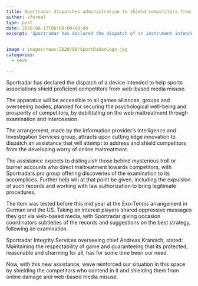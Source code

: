 ```yaml
---
title: Sportradar dispatches administration to shield competitors from online media abuse
author: xforeal 
type: post
date: 2020-08-17T00:00:00+00:00
excerpt: 'Sportradar has declared the dispatch of an instrument intended to help sports associations defend proficient competitors from web-based media abuse '


image : images/news/2020/08/SportRadarLogo.jpg
categories:
  - news

---
```

Sportradar has declared the dispatch of a device intended to help sports associations shield proficient competitors from web-based media misuse. 

The apparatus will be accessible to all games alliances, groups and overseeing bodies, planned for securing the psychological well-being and prosperity of competitors, by debilitating on the web maltreatment through examination and intercession. 

The arrangement, made by the information provider&#8217;s Intelligence and Investigation Services group, attracts upon cutting edge innovation to dispatch an assistance that will attempt to address and shield competitors from the developing worry of online maltreatment. 

The assistance expects to distinguish those behind mysterious troll or burner accounts who direct maltreatment towards competitors, with Sportradars pro group offering discoveries of the examination to its accomplices. Further help will at that point be given, including the expulsion of such records and working with law authorization to bring legitimate procedures. 

The item was tested before this mid year at the Exo-Tennis arrangement in German and the US. Taking an interest players shared oppressive messages they got via web-based media, with Sportradar giving occasion coordinators subtleties of the records and suggestions on the best strategy, following an examination. 

Sportradar Integrity Services overseeing chief Andreas Krannich, stated: Maintaining the respectability of game and guaranteeing that its protected, reasonable and charming for all, has for some time been our need. 

Now, with this new assistance, weve reinforced our situation in this space by shielding the competitors who contend in it and shielding them from online damage and web-based media misuse.